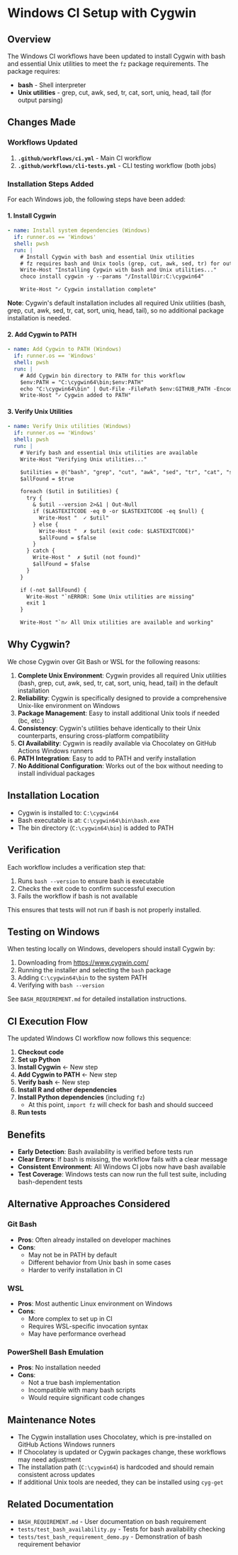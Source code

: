 # Windows CI Setup with Cygwin

## Overview

The Windows CI workflows have been updated to install Cygwin with bash and essential Unix utilities to meet the `fz` package requirements. The package requires:

- **bash** - Shell interpreter
- **Unix utilities** - grep, cut, awk, sed, tr, cat, sort, uniq, head, tail (for output parsing)

## Changes Made

### Workflows Updated

1. **`.github/workflows/ci.yml`** - Main CI workflow
2. **`.github/workflows/cli-tests.yml`** - CLI testing workflow (both jobs)

### Installation Steps Added

For each Windows job, the following steps have been added:

#### 1. Install Cygwin
```yaml
- name: Install system dependencies (Windows)
  if: runner.os == 'Windows'
  shell: pwsh
  run: |
    # Install Cygwin with bash and essential Unix utilities
    # fz requires bash and Unix tools (grep, cut, awk, sed, tr) for output parsing
    Write-Host "Installing Cygwin with bash and Unix utilities..."
    choco install cygwin -y --params "/InstallDir:C:\cygwin64"

    Write-Host "✓ Cygwin installation complete"
```

**Note**: Cygwin's default installation includes all required Unix utilities (bash, grep, cut, awk, sed, tr, cat, sort, uniq, head, tail), so no additional package installation is needed.

#### 2. Add Cygwin to PATH
```yaml
- name: Add Cygwin to PATH (Windows)
  if: runner.os == 'Windows'
  shell: pwsh
  run: |
    # Add Cygwin bin directory to PATH for this workflow
    $env:PATH = "C:\cygwin64\bin;$env:PATH"
    echo "C:\cygwin64\bin" | Out-File -FilePath $env:GITHUB_PATH -Encoding utf8 -Append
    Write-Host "✓ Cygwin added to PATH"
```

#### 3. Verify Unix Utilities
```yaml
- name: Verify Unix utilities (Windows)
  if: runner.os == 'Windows'
  shell: pwsh
  run: |
    # Verify bash and essential Unix utilities are available
    Write-Host "Verifying Unix utilities..."

    $utilities = @("bash", "grep", "cut", "awk", "sed", "tr", "cat", "sort", "uniq", "head", "tail")
    $allFound = $true

    foreach ($util in $utilities) {
      try {
        & $util --version 2>&1 | Out-Null
        if ($LASTEXITCODE -eq 0 -or $LASTEXITCODE -eq $null) {
          Write-Host "  ✓ $util"
        } else {
          Write-Host "  ✗ $util (exit code: $LASTEXITCODE)"
          $allFound = $false
        }
      } catch {
        Write-Host "  ✗ $util (not found)"
        $allFound = $false
      }
    }

    if (-not $allFound) {
      Write-Host "`nERROR: Some Unix utilities are missing"
      exit 1
    }

    Write-Host "`n✓ All Unix utilities are available and working"
```

## Why Cygwin?

We chose Cygwin over Git Bash or WSL for the following reasons:

1. **Complete Unix Environment**: Cygwin provides all required Unix utilities (bash, grep, cut, awk, sed, tr, cat, sort, uniq, head, tail) in the default installation
2. **Reliability**: Cygwin is specifically designed to provide a comprehensive Unix-like environment on Windows
3. **Package Management**: Easy to install additional Unix tools if needed (bc, etc.)
4. **Consistency**: Cygwin's utilities behave identically to their Unix counterparts, ensuring cross-platform compatibility
5. **CI Availability**: Cygwin is readily available via Chocolatey on GitHub Actions Windows runners
6. **PATH Integration**: Easy to add to PATH and verify installation
7. **No Additional Configuration**: Works out of the box without needing to install individual packages

## Installation Location

- Cygwin is installed to: `C:\cygwin64`
- Bash executable is at: `C:\cygwin64\bin\bash.exe`
- The bin directory (`C:\cygwin64\bin`) is added to PATH

## Verification

Each workflow includes a verification step that:
1. Runs `bash --version` to ensure bash is executable
2. Checks the exit code to confirm successful execution
3. Fails the workflow if bash is not available

This ensures that tests will not run if bash is not properly installed.

## Testing on Windows

When testing locally on Windows, developers should install Cygwin by:

1. Downloading from https://www.cygwin.com/
2. Running the installer and selecting the `bash` package
3. Adding `C:\cygwin64\bin` to the system PATH
4. Verifying with `bash --version`

See `BASH_REQUIREMENT.md` for detailed installation instructions.

## CI Execution Flow

The updated Windows CI workflow now follows this sequence:

1. **Checkout code**
2. **Set up Python**
3. **Install Cygwin** ← New step
4. **Add Cygwin to PATH** ← New step
5. **Verify bash** ← New step
6. **Install R and other dependencies**
7. **Install Python dependencies** (including `fz`)
   - At this point, `import fz` will check for bash and should succeed
8. **Run tests**

## Benefits

- **Early Detection**: Bash availability is verified before tests run
- **Clear Errors**: If bash is missing, the workflow fails with a clear message
- **Consistent Environment**: All Windows CI jobs now have bash available
- **Test Coverage**: Windows tests can now run the full test suite, including bash-dependent tests

## Alternative Approaches Considered

### Git Bash
- **Pros**: Often already installed on developer machines
- **Cons**:
  - May not be in PATH by default
  - Different behavior from Unix bash in some cases
  - Harder to verify installation in CI

### WSL
- **Pros**: Most authentic Linux environment on Windows
- **Cons**:
  - More complex to set up in CI
  - Requires WSL-specific invocation syntax
  - May have performance overhead

### PowerShell Bash Emulation
- **Pros**: No installation needed
- **Cons**:
  - Not a true bash implementation
  - Incompatible with many bash scripts
  - Would require significant code changes

## Maintenance Notes

- The Cygwin installation uses Chocolatey, which is pre-installed on GitHub Actions Windows runners
- If Chocolatey is updated or Cygwin packages change, these workflows may need adjustment
- The installation path (`C:\cygwin64`) is hardcoded and should remain consistent across updates
- If additional Unix tools are needed, they can be installed using `cyg-get`

## Related Documentation

- `BASH_REQUIREMENT.md` - User documentation on bash requirement
- `tests/test_bash_availability.py` - Tests for bash availability checking
- `tests/test_bash_requirement_demo.py` - Demonstration of bash requirement behavior
